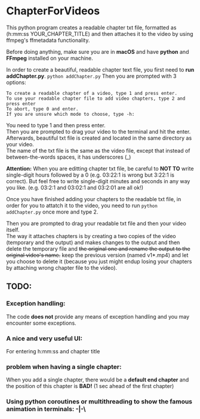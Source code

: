 # ChapterForVideos
This python program creates a readable chapter txt file, formatted as (h:mm:ss YOUR_CHAPTER_TITLE) and then attaches it to the video by using ffmpeg's ffmetadata functionality.

Before doing anything, make sure you are in **macOS** and have **python** and **FFmpeg** installed on your machine.

In order to create a beautiful, readable chapter text file, you first need to **run addChapter.py**. 
`python addChapter.py`
Then you are prompted with 3 options:
```
To create a readable chapter of a video, type 1 and press enter.
To use your readable chapter file to add video chapters, type 2 and press enter
To abort, type 0 and enter.
If you are unsure which mode to choose, type -h:
```
You need to type 1 and then press enter.\
Then you are prompted to drag your video to the terminal and hit the enter.\
Afterwards, beautiful txt file is created and located in the same directory as your video.\
The name of the txt file is the same as the video file, except that instead of between-the-words spaces, it has underscores (_)

**Attention:**
When you are editting chapter txt file, be careful to **NOT TO** write single-digit hours followed by a 0 (e.g. 03:22:1 is wrong but 3:22:1 is correct). But feel free to write single-digit minutes and seconds in any way you like. (e.g. 03:2:1 and 03:02:1 and 03:2:01 are all ok!)

Once you have finished adding your chapters to the readable txt file, in order for you to attatch it to the video, you need to run `python addChapter.py` once more and type 2. 

Then you are prompted to drag your readable txt file and then your video itself. \
The way it attaches chapters is by creating a two copies of the video (temporary and the output) and makes changes to the output and then delete the temporary file and ~~the original one and rename the output to the original video's name.~~ keep the previous version (named v1*.mp4) and let you choose to delete it (because you just might endup losing your chapters by attaching wrong chapter file to the video).

## TODO:
### Exception handling:
 The code **does not** provide any means of exception handling and you may encounter some exceptions.
### A nice and very useful UI: 
For entering h:mm:ss and chapter title 
### problem when having a single chapter:
When you add a single chapter, there would be a **default end chapter** and the position of this chapter is **BAD!** (1 sec ahead of the first chapter)
### Using python coroutines or multithreading to show the famous animation in terminals: \-|-\ 
